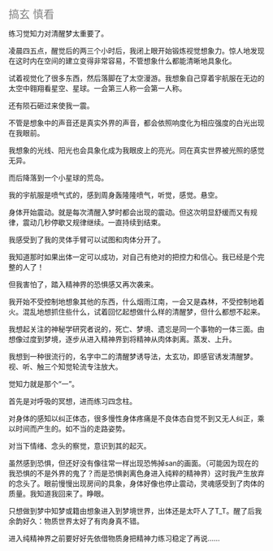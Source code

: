 <span style="color: gray; font-size: 1.5em;">搞玄 慎看</span>

练习觉知力对清醒梦太重要了。

凌晨四五点，醒觉后的两三个小时后，我闭上眼开始锻炼视觉想象力。惊人地发现在这时内在空间的建立变得非常容易，不管想象什么都能清晰地具象化。

试着视觉化了很多东西，然后落脚在了太空漫游。我想象自己穿着宇航服在无边的太空中翱翔看星空、星球。一会第三人称一会第一人称。

还有陨石砸过来使我一震。

不管是想象中的声音还是真实外界的声音，都会依照响度化为相应强度的白光出现在我眼前。

我想象的光线、阳光也会具象化成为我眼皮上的亮光。同在真实世界被光照的感觉无异。

而后降落到一个小星球的荒岛。

我的宇航服是喷气式的，感到周身轰隆隆喷气，听觉，感觉。悬空。

身体开始震动。就是每次清醒入梦时都会出现的震动。但这次明显舒缓而又有规律，震动几秒停歇又规律继续。一直持续到结束。

我感受到了我的灵体手臂可以试图和肉体分开了。

我知道那时如果出体一定可以成功，对自己有绝对的把控力和信心。我已经是个完整的人了！

但我害怕了，踏入精神界的恐惧感又再次袭来。

我开始不受控制地想象其他的东西，什么烟雨江南，一会又是森林，不受控制地着火。混乱地想抓住些什么，试着回忆起想做什么样的清醒梦，但什么都想不起来。

我想起关注的神秘学研究者说的，死亡、梦境、遗忘是同一个事物的一体三面。由想像过度到梦境，逐步从进入精神界到将精神从肉体剥离。蒸发、上升。

我想到一种很流行的，名字中二的清醒梦诱导法，太玄功，即感官诱发清醒梦。视、听、触三个知觉轮流专注放大。

觉知力就是那个“一”。

首先是对呼吸的冥想，进而练习四念柱。

对身体的感知以纠正体态，很多慢性身体疼痛是不良体态自觉不到又无人纠正，乘以时间而产生的。如不当的走路姿势。

对当下情绪、念头的察觉，意识到其的起灭。

虽然感到恐惧，但还好没有像往常一样出现恐怖掉san的画面。（可能因为现在的我恐惧的不是外界的鬼了？而是恐惧剥离色身进入纯粹的精神界）这时我产生放弃的念头了。眼前慢慢出现房间的具象，身体好像也停止震动，灵魂感受到了肉体的质量。我知道我回来了。睁眼。

只想做到梦中知梦或籍由想象进入到梦境世界，出体还是太吓人了T_T。醒了后我余韵好久：物质世界太好了有肉身真不错。

进入纯精神界之前要好好先依借物质身把精神力练习稳定了再说……

